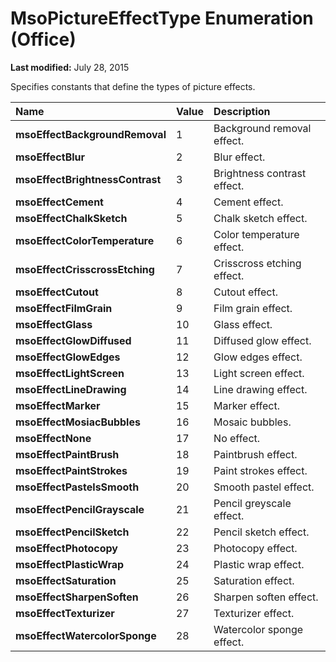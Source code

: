
# MsoPictureEffectType Enumeration (Office)

 **Last modified:** July 28, 2015

Specifies constants that define the types of picture effects.


|**Name**|**Value**|**Description**|
|:-----|:-----|:-----|
| **msoEffectBackgroundRemoval**|1|Background removal effect.|
| **msoEffectBlur**|2|Blur effect.|
| **msoEffectBrightnessContrast**|3|Brightness contrast effect.|
| **msoEffectCement**|4|Cement effect.|
| **msoEffectChalkSketch**|5|Chalk sketch effect.|
| **msoEffectColorTemperature**|6|Color temperature effect.|
| **msoEffectCrisscrossEtching**|7|Crisscross etching effect.|
| **msoEffectCutout**|8|Cutout effect.|
| **msoEffectFilmGrain**|9|Film grain effect.|
| **msoEffectGlass**|10|Glass effect.|
| **msoEffectGlowDiffused**|11|Diffused glow effect.|
| **msoEffectGlowEdges**|12|Glow edges effect.|
| **msoEffectLightScreen**|13|Light screen effect.|
| **msoEffectLineDrawing**|14|Line drawing effect.|
| **msoEffectMarker**|15|Marker effect.|
| **msoEffectMosiacBubbles**|16|Mosaic bubbles.|
| **msoEffectNone**|17|No effect.|
| **msoEffectPaintBrush**|18|Paintbrush effect.|
| **msoEffectPaintStrokes**|19|Paint strokes effect.|
| **msoEffectPastelsSmooth**|20|Smooth pastel effect.|
| **msoEffectPencilGrayscale**|21|Pencil greyscale effect.|
| **msoEffectPencilSketch**|22|Pencil sketch effect.|
| **msoEffectPhotocopy**|23|Photocopy effect.|
| **msoEffectPlasticWrap**|24|Plastic wrap effect.|
| **msoEffectSaturation**|25|Saturation effect.|
| **msoEffectSharpenSoften**|26|Sharpen soften effect.|
| **msoEffectTexturizer**|27|Texturizer effect.|
| **msoEffectWatercolorSponge**|28|Watercolor sponge effect.|
